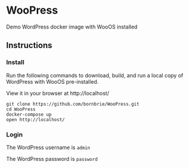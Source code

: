 # WooPress
Demo WordPress docker image with WooOS installed

## Instructions

### Install
Run the following commands to download, build, and run a local copy of WordPress with WooOS pre-installed.

View it in your browser at http://localhost/

```
git clone https://github.com/bornbrie/WooPress.git
cd WooPress
docker-compose up
open http://localhost/
```

### Login

The WordPress username is `admin`

The WordPress password is `password`
